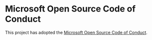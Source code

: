 # Microsoft Open Source Code of Conduct

This project has adopted the [Microsoft Open Source Code of Conduct](https://opensource.microsoft.com/codeofconduct/).

